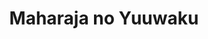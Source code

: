 --- 
title: "Maharaja no Yuuwaku"
publishdate: "2019-7-1T16:48:46+02:00"
src: "https://365manga.net/manga/maharaja-no-yuuwaku"
image: "https://data.365manga.net/images/thumbnails/15867-maharaja-no-yuuwaku.jpg"
description: "An effeminate actor wannabe who has yet to land a single role runs into an Arabian prince at his last audition place. A hot and steamy romance ensues."
---